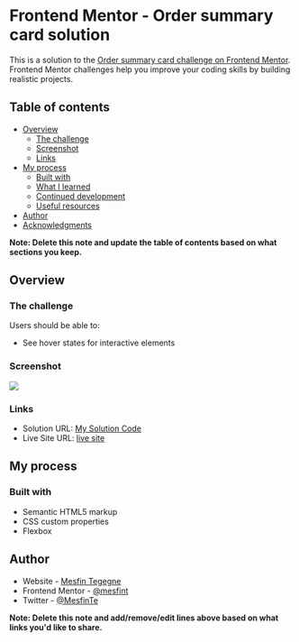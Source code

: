 # Frontend Mentor - Order summary card solution

This is a solution to the [Order summary card challenge on Frontend Mentor](https://www.frontendmentor.io/challenges/order-summary-component-QlPmajDUj). Frontend Mentor challenges help you improve your coding skills by building realistic projects.

## Table of contents

- [Overview](#overview)
  - [The challenge](#the-challenge)
  - [Screenshot](#screenshot)
  - [Links](#links)
- [My process](#my-process)
  - [Built with](#built-with)
  - [What I learned](#what-i-learned)
  - [Continued development](#continued-development)
  - [Useful resources](#useful-resources)
- [Author](#author)
- [Acknowledgments](#acknowledgments)

**Note: Delete this note and update the table of contents based on what sections you keep.**

## Overview

### The challenge

Users should be able to:

- See hover states for interactive elements

### Screenshot

![](./devChallenges/2.order-summary-component-main/images/Screenshot.png)

### Links

- Solution URL: [My Solution Code](https://github.com/mesfint/devChallenges/tree/main/2.order-summary-component-main)
- Live Site URL: [ live site ](https://mesfint.github.io/devChallenges/2.order-summary-component-main/)

## My process

### Built with

- Semantic HTML5 markup
- CSS custom properties
- Flexbox

## Author

- Website - [Mesfin Tegegne](https://mesfint.netlify.app/)
- Frontend Mentor - [@mesfint](https://www.frontendmentor.io/profile/mesfint)
- Twitter - [@MesfinTe](https://twitter.com/MesfinTe)

**Note: Delete this note and add/remove/edit lines above based on what links you'd like to share.**
